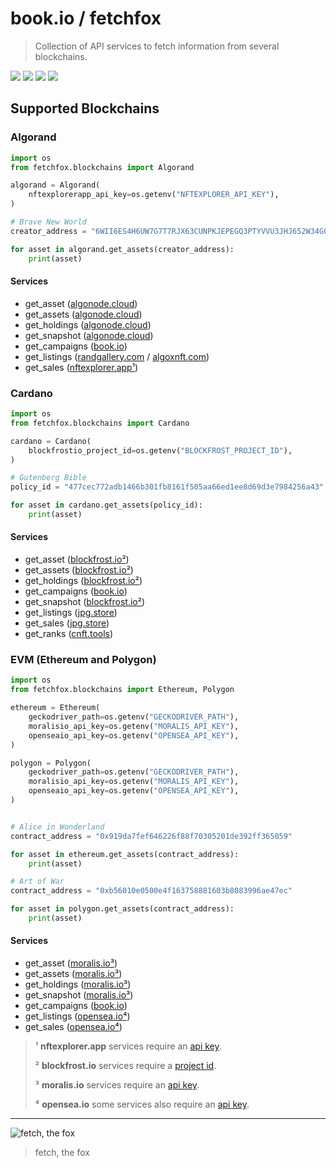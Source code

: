 # book.io / fetchfox

> Collection of API services to fetch information from several blockchains.

![](https://s2.coinmarketcap.com/static/img/coins/64x64/4030.png)
![](https://s2.coinmarketcap.com/static/img/coins/64x64/2010.png)
![](https://s2.coinmarketcap.com/static/img/coins/64x64/1027.png)
![](https://s2.coinmarketcap.com/static/img/coins/64x64/3890.png)


## Supported Blockchains

### Algorand

```python
import os
from fetchfox.blockchains import Algorand

algorand = Algorand(
    nftexplorerapp_api_key=os.getenv("NFTEXPLORER_API_KEY"),
)

# Brave New World
creator_address = "6WII6ES4H6UW7G7T7RJX63CUNPKJEPEGQ3PTYVVU3JHJ652W34GCJV5OVY"

for asset in algorand.get_assets(creator_address):
    print(asset)
```

#### Services

* get_asset ([algonode.cloud](https://algonode.cloud))
* get_assets ([algonode.cloud](https://algonode.cloud))
* get_holdings ([algonode.cloud](https://algonode.cloud))
* get_snapshot ([algonode.cloud](https://algonode.cloud))
* get_campaigns ([book.io](https://book.io))
* get_listings ([randgallery.com](https://randgallery.com) / [algoxnft.com](https://algoxnft.com))
* get_sales ([nftexplorer.app¹](https://nftexplorer.app))


### Cardano

```python
import os
from fetchfox.blockchains import Cardano

cardano = Cardano(
    blockfrostio_project_id=os.getenv("BLOCKFROST_PROJECT_ID"),
)

# Gutenberg Bible
policy_id = "477cec772adb1466b301fb8161f505aa66ed1ee8d69d3e7984256a43"

for asset in cardano.get_assets(policy_id):
    print(asset)
```

#### Services

* get_asset ([blockfrost.io²](https://blockfrost.io))
* get_assets ([blockfrost.io²](https://blockfrost.io))
* get_holdings ([blockfrost.io²](https://blockfrost.io))
* get_campaigns ([book.io](https://book.io))
* get_snapshot ([blockfrost.io²](https://blockfrost.io))
* get_listings ([jpg.store](https://jpg.store))
* get_sales ([jpg.store](https://jpg.store))
* get_ranks ([cnft.tools](https://cnft.tools))


### EVM (Ethereum and Polygon)

```python
import os
from fetchfox.blockchains import Ethereum, Polygon

ethereum = Ethereum(
    geckodriver_path=os.getenv("GECKODRIVER_PATH"),
    moralisio_api_key=os.getenv("MORALIS_API_KEY"),
    openseaio_api_key=os.getenv("OPENSEA_API_KEY"),
)

polygon = Polygon(
    geckodriver_path=os.getenv("GECKODRIVER_PATH"),
    moralisio_api_key=os.getenv("MORALIS_API_KEY"),
    openseaio_api_key=os.getenv("OPENSEA_API_KEY"),
)


# Alice in Wonderland
contract_address = "0x919da7fef646226f88f70305201de392ff365059"

for asset in ethereum.get_assets(contract_address):
    print(asset)

# Art of War
contract_address = "0xb56010e0500e4f163758881603b8083996ae47ec"

for asset in polygon.get_assets(contract_address):
    print(asset)
```

#### Services

* get_asset ([moralis.io³](https://moralis.io))
* get_assets ([moralis.io³](https://moralis.io))
* get_holdings ([moralis.io³](https://moralis.io))
* get_snapshot ([moralis.io³](https://moralis.io))
* get_campaigns ([book.io](https://book.io))
* get_listings ([opensea.io⁴](https://opensea.io))
* get_sales ([opensea.io⁴](https://opensea.io))


> ¹ **nftexplorer.app** services require an [api key](https://www.nftexplorer.app/nftx-api).
> 
> ² **blockfrost.io** services require a [project id](https://blockfrost.dev/docs/overview/plans-and-billing).
> 
> ³ **moralis.io** services require an [api key](https://moralis.io/pricing).
> 
> ⁴ **opensea.io** some services also require an [api key](https://docs.opensea.io/reference/api-keys). 

---

![fetch, the fox](https://i.imgur.com/fm6mqzS.png)
> fetch, the fox

